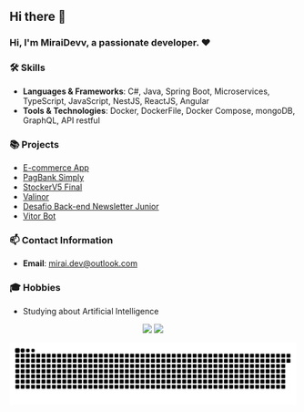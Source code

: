 ## Hi there 👋

### Hi, I'm MiraiDevv, a passionate developer. ❤

### 🛠 Skills
- **Languages & Frameworks**: C#, Java, Spring Boot, Microservices, TypeScript, JavaScript, NestJS, ReactJS, Angular
- **Tools & Technologies**: Docker, DockerFile, Docker Compose, mongoDB, GraphQL, API restful

### 📚 Projects
- [E-commerce App](https://github.com/MiraiDevv/e-commerce-app)
- [PagBank Simply](https://github.com/MiraiDevv/pagbank-simply)
- [StockerV5 Final](https://github.com/MiraiDevv/StockerV5_Final)
- [Valinor](https://github.com/MiraiDevv/valinor)
- [Desafio Back-end Newsletter Junior](https://github.com/MiraiDevv/desafio-back-end-newsletter-junior)
- [Vitor Bot](https://github.com/MiraiDevv/Vitor-Bot)

### 📫 Contact Information
- **Email**: mirai.dev@outlook.com


### 🎓 Hobbies
- Studying about Artificial Intelligence

<div align="center">
  <img height="180em" src="https://github-readme-stats.vercel.app/api/top-langs/?username=MiraiDevv&layout=compact&theme=radical"/>
  <img height="180em" src="https://github-readme-stats.vercel.app/api?username=MiraiDevv&show_icons=true&theme=radical"/>
</div>

![Snake animation](https://github.com/MiraiDevv/MiraiDevv/blob/output/github-contribution-grid-snake.svg)
